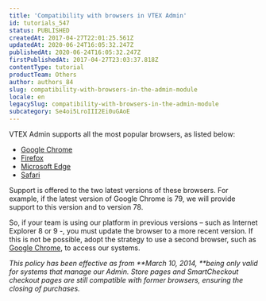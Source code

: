 ```yaml
---
title: 'Compatibility with browsers in VTEX Admin'
id: tutorials_547
status: PUBLISHED
createdAt: 2017-04-27T22:01:25.561Z
updatedAt: 2020-06-24T16:05:32.247Z
publishedAt: 2020-06-24T16:05:32.247Z
firstPublishedAt: 2017-04-27T23:03:37.818Z
contentType: tutorial
productTeam: Others
author: authors_84
slug: compatibility-with-browsers-in-the-admin-module
locale: en
legacySlug: compatibility-with-browsers-in-the-admin-module
subcategory: Se4oi5LroIII2Ei0uGAoE
---
```


VTEX Admin supports all the most popular browsers, as listed below:

- [Google Chrome](https://www.google.com/intl/en/chrome/browser/)
- [Firefox](http://getfirefox.com/)
- [Microsoft Edge](https://www.microsoft.com/en-us/edge)
- [Safari](https://www.apple.com/safari/)

Support is offered to the two latest versions of these browsers. For example, if the latest version of Google Chrome is 79, we will provide support to this version and to version 78.

So, if your team is using our platform in previous versions &#8211; such as Internet Explorer 8 or 9 -, you must update the browser to a more recent version. If this is not be possible, adopt the strategy to use a second browser, such as [Google Chrome](http://www.google.com/chrome/), to access our systems.

_This policy has been effective as from **March 10, 2014, **being only valid for systems that manage our Admin. Store pages and SmartCheckout checkout pages are still compatible with former browsers, ensuring the closing of purchases._

